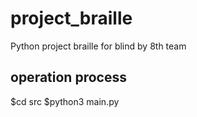 # project_braille
Python project braille for blind by 8th team

## operation process
$cd src  $python3 main.py

